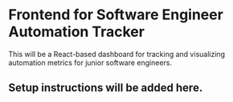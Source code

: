 # Frontend for Software Engineer Automation Tracker

This will be a React-based dashboard for tracking and visualizing automation metrics for junior software engineers.

## Setup instructions will be added here.
